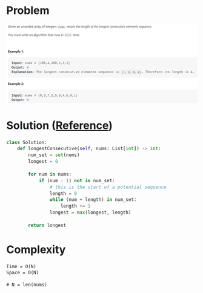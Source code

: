 # Problem
![](../problems/128-longest-consecutive-sequence.png)

# Solution ([Reference](https://youtu.be/vzdNOK2oB2E))
```python
class Solution:
    def longestConsecutive(self, nums: List[int]) -> int:
        num_set = set(nums)
        longest = 0

        for num in nums:
            if (num - 1) not in num_set: 
                # this is the start of a potential sequence
                length = 0
                while (num + length) in num_set:
                    length += 1
                longest = max(longest, length)
        
        return longest
```

# Complexity
```
Time = O(N)
Space = O(N)

# N = len(nums)
```